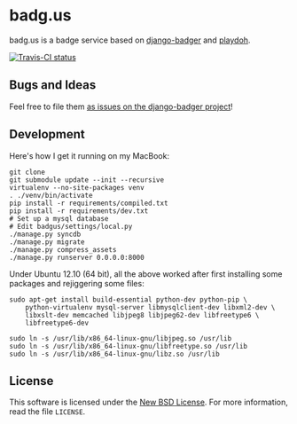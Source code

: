 badg.us
=======

badg.us is a badge service based on [django-badger][] and [playdoh][].

[playdoh]: https://github.com/mozilla/playdoh
[django-badger]: https://github.com/lmorchard/django-badger

[![Travis-CI status](https://secure.travis-ci.org/lmorchard/badg.us.png)](https://travis-ci.org/lmorchard/badg.us)

Bugs and Ideas
--------------
Feel free to file them [as issues on the django-badger project][issues]!

[issues]: https://github.com/lmorchard/django-badger/issues

Development
-----------

Here's how I get it running on my MacBook:

    git clone 
    git submodule update --init --recursive
    virtualenv --no-site-packages venv
    . ./venv/bin/activate
    pip install -r requirements/compiled.txt
    pip install -r requirements/dev.txt
    # Set up a mysql database
    # Edit badgus/settings/local.py
    ./manage.py syncdb
    ./manage.py migrate
    ./manage.py compress_assets
    ./manage.py runserver 0.0.0.0:8000

Under Ubuntu 12.10 (64 bit), all the above worked after first installing some
packages and rejiggering some files:

    sudo apt-get install build-essential python-dev python-pip \
        python-virtualenv mysql-server libmysqlclient-dev libxml2-dev \
        libxslt-dev memcached libjpeg8 libjpeg62-dev libfreetype6 \
        libfreetype6-dev

    sudo ln -s /usr/lib/x86_64-linux-gnu/libjpeg.so /usr/lib
    sudo ln -s /usr/lib/x86_64-linux-gnu/libfreetype.so /usr/lib
    sudo ln -s /usr/lib/x86_64-linux-gnu/libz.so /usr/lib

License
-------
This software is licensed under the [New BSD License][BSD]. For more
information, read the file ``LICENSE``.

[BSD]: http://creativecommons.org/licenses/BSD/
